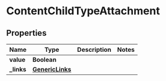 # ContentChildTypeAttachment

## Properties
Name | Type | Description | Notes
------------ | ------------- | ------------- | -------------
**value** | **Boolean** |  | 
**_links** | [**GenericLinks**](GenericLinks.md) |  | 

